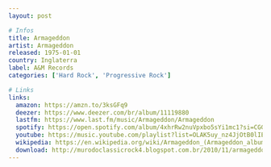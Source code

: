 ```yaml
---
layout: post

# Infos
title: Armageddon
artist: Armageddon
released: 1975-01-01
country: Inglaterra
label: A&M Records
categories: ['Hard Rock', 'Progressive Rock']

# Links
links:
  amazon: https://amzn.to/3ksGFq9
  deezer: https://www.deezer.com/br/album/11119880
  lastfm: https://www.last.fm/music/Armageddon/Armageddon
  spotify: https://open.spotify.com/album/4xhrRw2nuVpxbo5sYi1mc1?si=CGGADf_1RQO1Vrri8TKfog
  youtube: https://music.youtube.com/playlist?list=OLAK5uy_nz4JjOtB0lIEM--bmbfu-YtE0A9lmwol8
  wikipedia: https://en.wikipedia.org/wiki/Armageddon_(Armageddon_album)
  download: http://murodoclassicrock4.blogspot.com.br/2010/11/armageddon-1975.html
---
```

